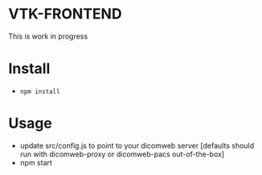 # VTK-FRONTEND

This is work in progress

# Install

* ```npm install```

# Usage

* update src/config.js to point to your dicomweb server [defaults should run with dicomweb-proxy or dicomweb-pacs out-of-the-box]
* npm start

